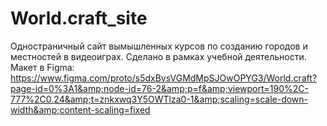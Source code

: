 # World.craft_site
Одностраничный сайт вымышленных курсов по созданию городов и местностей в видеоиграх. Сделано в рамках учебной деятельности. Макет в Figma: https://www.figma.com/proto/s5dxBvsVGMdMpSJOwOPYG3/World.craft?page-id=0%3A1&amp;node-id=76-2&amp;p=f&amp;viewport=190%2C-777%2C0.24&amp;t=znkxwq3Y5OWTlza0-1&amp;scaling=scale-down-width&amp;content-scaling=fixed
